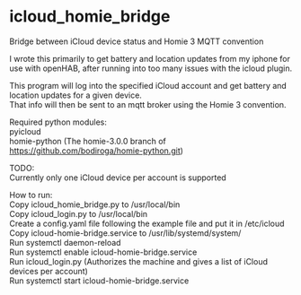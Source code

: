 # icloud_homie_bridge
Bridge between iCloud device status and Homie 3 MQTT convention

I wrote this primarily to get battery and location updates from my iphone for use with openHAB, after running into too many issues with the icloud plugin.

This program will log into the specified iCloud account and get battery and location updates for a given device.<br>
That info will then be sent to an mqtt broker using the Homie 3 convention.<br>

Required python modules:<br>
  pyicloud<br>
  homie-python (The homie-3.0.0 branch of https://github.com/bodiroga/homie-python.git)<br>
  
TODO:<br>
  Currently only one iCloud device per account is supported<br>
  
How to run:<br>
  Copy icloud_homie_bridge.py to /usr/local/bin<br>
  Copy icloud_login.py to /usr/local/bin<br>
  Create a config.yaml file following the example file and put it in /etc/icloud<br>
  Copy icloud-homie-bridge.service to /usr/lib/systemd/system/<br>
  Run systemctl daemon-reload<br>
  Run systemctl enable icloud-homie-bridge.service<br>
  Run icloud_login.py (Authorizes the machine and gives a list of iCloud devices per account)<br>
  Run systemctl start icloud-homie-bridge.service<br>
  
